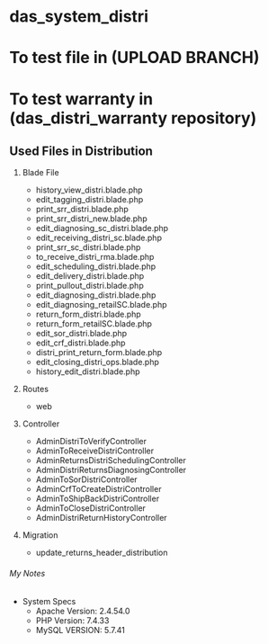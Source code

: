 # das_system_distri
# To test file in (UPLOAD BRANCH)
# To test warranty in (das_distri_warranty repository)
## Used Files in Distribution

1. Blade File
    - history_view_distri.blade.php
    - edit_tagging_distri.blade.php
    - print_srr_distri.blade.php
    - print_srr_distri_new.blade.php
    - edit_diagnosing_sc_distri.blade.php
    - edit_receiving_distri_sc.blade.php
    - print_srr_sc_distri.blade.php
    - to_receive_distri_rma.blade.php
    - edit_scheduling_distri.blade.php
    - edit_delivery_distri.blade.php
    - print_pullout_distri.blade.php
    - edit_diagnosing_distri.blade.php
    - edit_diagnosing_retailSC.blade.php
    - return_form_distri.blade.php
    - return_form_retailSC.blade.php
    - edit_sor_distri.blade.php
    - edit_crf_distri.blade.php
    - distri_print_return_form.blade.php
    - edit_closing_distri_ops.blade.php
    - history_edit_distri.blade.php

2. Routes
    - web

3. Controller
    - AdminDistriToVerifyController
    - AdminToReceiveDistriController
    - AdminReturnsDistriSchedulingController
    - AdminDistriReturnsDiagnosingController
    - AdminToSorDistriController
    - AdminCrfToCreateDistriController
    - AdminToShipBackDistriController
    - AdminToCloseDistriController
    - AdminDistriReturnHistoryController

4. Migration
    - update_returns_header_distribution

###### My Notes
* System Specs
    - Apache Version: 2.4.54.0
    - PHP Version: 7.4.33
    - MySQL VERSION: 5.7.41

